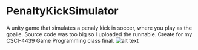 # PenaltyKickSimulator
A unity game that simulates a penaly kick in soccer, where you play as the goalie. Source code was too big so I uploaded the runnable. Create for my CSCI-4439 Game Programming class final.
![alt text](https://i.imgur.com/rBJdfa7.jpg)
